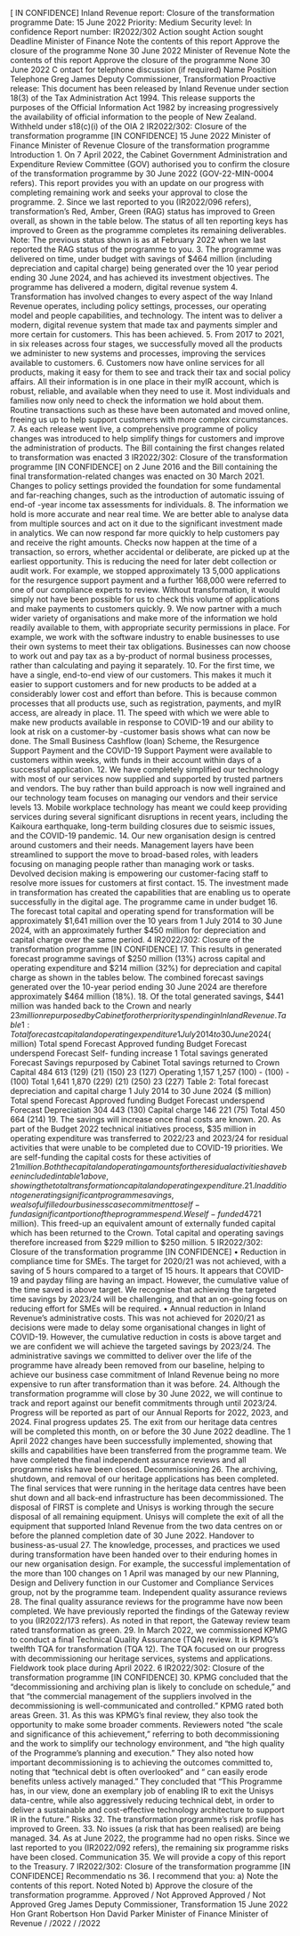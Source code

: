 \[ IN CONFIDENCE\] Inland Revenue report: Closure of the transformation programme Date: 15 June 2022 Priority: Medium Security level: In confidence Report number: IR2022/302 Action sought Action sought Deadline Minister of Finance Note the contents of this report Approve the closure of the programme None 30 June 2022 Minister of Revenue Note the contents of this report Approve the closure of the programme None 30 June 2022 C ontact for telephone discussion (if required) Name Position Telephone Greg James Deputy Commissioner, Transformation Proactive release: This document has been released by Inland Revenue under section 18(3) of the Tax Administration Act 1994. This release supports the purposes of the Official Information Act 1982 by increasing progressively the availability of official information to the people of New Zealand. Withheld under s18(c)(i) of the OIA 2 IR2022/302: Closure of the transformation programme \[IN CONFIDENCE\] 15 June 2022 Minister of Finance Minister of Revenue Closure of the transformation programme Introduction 1. On 7 April 2022, the Cabinet Government Administration and Expenditure Review Committee (GOV) authorised you to confirm the closure of the transformation programme by 30 June 2022 (GOV-22-MIN-0004 refers). This report provides you with an update on our progress with completing remaining work and seeks your approval to close the programme. 2. Since we last reported to you (IR2022/096 refers), transformation’s Red, Amber, Green (RAG) status has improved to Green overall, as shown in the table below. The status of all ten reporting keys has improved to Green as the programme completes its remaining deliverables. Note: The previous status shown is as at February 2022 when we last reported the RAG status of the programme to you. 3. The programme was delivered on time, under budget with savings of $464 million (including depreciation and capital charge) being generated over the 10 year period ending 30 June 2024, and has achieved its investment objectives. The programme has delivered a modern, digital revenue system 4. Transformation has involved changes to every aspect of the way Inland Revenue operates, including policy settings, processes, our operating model and people capabilities, and technology. The intent was to deliver a modern, digital revenue system that made tax and payments simpler and more certain for customers. This has been achieved. 5. From 2017 to 2021, in six releases across four stages, we successfully moved all the products we administer to new systems and processes, improving the services available to customers. 6. Customers now have online services for all products, making it easy for them to see and track their tax and social policy affairs. All their information is in one place in their myIR account, which is robust, reliable, and available when they need to use it. Most individuals and families now only need to check the information we hold about them. Routine transactions such as these have been automated and moved online, freeing us up to help support customers with more complex circumstances. 7. As each release went live, a comprehensive programme of policy changes was introduced to help simplify things for customers and improve the administration of products. The Bill containing the first changes related to transformation was enacted 3 IR2022/302: Closure of the transformation programme \[IN CONFIDENCE\] on 2 June 2016 and the Bill containing the final transformation-related changes was enacted on 30 March 2021. Changes to policy settings provided the foundation for some fundamental and far-reaching changes, such as the introduction of automatic issuing of end-of -year income tax assessments for individuals. 8. The information we hold is more accurate and near real time. We are better able to analyse data from multiple sources and act on it due to the significant investment made in analytics. We can now respond far more quickly to help customers pay and receive the right amounts. Checks now happen at the time of a transaction, so errors, whether accidental or deliberate, are picked up at the earliest opportunity. This is reducing the need for later debt collection or audit work. For example, we stopped approximately 13 5,000 applications for the resurgence support payment and a further 168,000 were referred to one of our compliance experts to review. Without transformation, it would simply not have been possible for us to check this volume of applications and make payments to customers quickly. 9. We now partner with a much wider variety of organisations and make more of the information we hold readily available to them, with appropriate security permissions in place. For example, we work with the software industry to enable businesses to use their own systems to meet their tax obligations. Businesses can now choose to work out and pay tax as a by-product of normal business processes, rather than calculating and paying it separately. 10. For the first time, we have a single, end-to-end view of our customers. This makes it much it easier to support customers and for new products to be added at a considerably lower cost and effort than before. This is because common processes that all products use, such as registration, payments, and myIR access, are already in place. 11. The speed with which we were able to make new products available in response to COVID-19 and our ability to look at risk on a customer-by -customer basis shows what can now be done. The Small Business Cashflow (loan) Scheme, the Resurgence Support Payment and the COVID-19 Support Payment were available to customers within weeks, with funds in their account within days of a successful application. 12. We have completely simplified our technology with most of our services now supplied and supported by trusted partners and vendors. The buy rather than build approach is now well ingrained and our technology team focuses on managing our vendors and their service levels 13. Mobile workplace technology has meant we could keep providing services during several significant disruptions in recent years, including the Kaikoura earthquake, long-term building closures due to seismic issues, and the COVID-19 pandemic. 14. Our new organisation design is centred around customers and their needs. Management layers have been streamlined to support the move to broad-based roles, with leaders focusing on managing people rather than managing work or tasks. Devolved decision making is empowering our customer-facing staff to resolve more issues for customers at first contact. 15. The investment made in transformation has created the capabilities that are enabling us to operate successfully in the digital age. The programme came in under budget 16. The forecast total capital and operating spend for transformation will be approximately $1,641 million over the 10 years from 1 July 2014 to 30 June 2024, with an approximately further $450 million for depreciation and capital charge over the same period. 4 IR2022/302: Closure of the transformation programme \[IN CONFIDENCE\] 17. This results in generated forecast programme savings of $250 million (13%) across capital and operating expenditure and $214 million (32%) for depreciation and capital charge as shown in the tables below. The combined forecast savings generated over the 10-year period ending 30 June 2024 are therefore approximately $464 million (18%). 18. Of the total generated savings, $441 million was handed back to the Crown and nearly $23 million repurposed by Cabinet for other priority spending in Inland Revenue. Table 1: Total forecast capital and operating expenditure 1 July 2014 to 30 June 2024 ($ million) Total spend Forecast Approved funding Budget Forecast underspend Forecast Self- funding increase 1 Total savings generated Forecast Savings repurposed by Cabinet Total savings returned to Crown Capital 484 613 (129) (21) (150) 23 (127) Operating 1,157 1,257 (100) - (100) - (100) Total 1,641 1,870 (229) (21) (250) 23 (227) Table 2: Total forecast depreciation and capital charge 1 July 2014 to 30 June 2024 ($ million) Total spend Forecast Approved funding Budget Forecast underspend Forecast Depreciation 304 443 (130) Capital charge 146 221 (75) Total 450 664 (214) 19. The savings will increase once final costs are known. 20. As part of the Budget 2022 technical initiatives process, $35 million in operating expenditure was transferred to 2022/23 and 2023/24 for residual activities that were unable to be completed due to COVID-19 priorities. We are self-funding the capital costs for these activities of $21 million. Both the capital and operating amounts for the residual activities have been included in table 1 above, showing the total transformation capital and operating expenditure. 21. In addition to generating significant programme savings, we also fulfilled our business case commitment to self-fund a significant portion of the programme spend. We self- funded 47% of the capital and operating costs (target commitment 40%-50%). We also contributed 90% of the depreciation and capital charge funding (business case modelled a minimum contribution of 56%). The intended outcomes have been achieved 22. Achievement of the investment objectives for the programme is measured against a number of lead and lag indicators shown in the annex. Results for the 2021/22 year are not yet available. 23. For the 2020/21 year, we achieved seven out of the ten indicators for which there are quantitative measures. The measures not achieved were: • The percentage of customers who find it easy to comply. While this is increasing, this measure is tracking up more slowly than expected. Notwithstanding the significant changes introduced since 2017, 82% of customers say they find it easy to comply. 1 Inland Revenue increased its internal capital contribution by self-funding the capital for the residual activities ($21 million). This freed-up an equivalent amount of externally funded capital which has been returned to the Crown. Total capital and operating savings therefore increased from $229 million to $250 million. 5 IR2022/302: Closure of the transformation programme \[IN CONFIDENCE\] • Reduction in compliance time for SMEs. The target for 2020/21 was not achieved, with a saving of 5 hours compared to a target of 15 hours. It appears that COVID- 19 and payday filing are having an impact. However, the cumulative value of the time saved is above target. We recognise that achieving the targeted time savings by 2023/24 will be challenging, and that an on-going focus on reducing effort for SMEs will be required. • Annual reduction in Inland Revenue’s administrative costs. This was not achieved for 2020/21 as decisions were made to delay some organisational changes in light of COVID-19. However, the cumulative reduction in costs is above target and we are confident we will achieve the targeted savings by 2023/24. The administrative savings we committed to deliver over the life of the programme have already been removed from our baseline, helping to achieve our business case commitment of Inland Revenue being no more expensive to run after transformation than it was before. 24. Although the transformation programme will close by 30 June 2022, we will continue to track and report against our benefit commitments through until 2023/24. Progress will be reported as part of our Annual Reports for 2022, 2023, and 2024. Final progress updates 25. The exit from our heritage data centres will be completed this month, on or before the 30 June 2022 deadline. The 1 April 2022 changes have been successfully implemented, showing that skills and capabilities have been transferred from the programme team. We have completed the final independent assurance reviews and all programme risks have been closed. Decommissioning 26. The archiving, shutdown, and removal of our heritage applications has been completed. The final services that were running in the heritage data centres have been shut down and all back-end infrastructure has been decommissioned. The disposal of FIRST is complete and Unisys is working through the secure disposal of all remaining equipment. Unisys will complete the exit of all the equipment that supported Inland Revenue from the two data centres on or before the planned completion date of 30 June 2022. Handover to business-as-usual 27. The knowledge, processes, and practices we used during transformation have been handed over to their enduring homes in our new organisation design. For example, the successful implementation of the more than 100 changes on 1 April was managed by our new Planning, Design and Delivery function in our Customer and Compliance Services group, not by the programme team. Independent quality assurance reviews 28. The final quality assurance reviews for the programme have now been completed. We have previously reported the findings of the Gateway review to you (IR2022/173 refers). As noted in that report, the Gateway review team rated transformation as green. 29. In March 2022, we commissioned KPMG to conduct a final Technical Quality Assurance (TQA) review. It is KPMG’s twelfth TQA for transformation (TQA 12). The TQA focused on our progress with decommissioning our heritage services, systems and applications. Fieldwork took place during April 2022. 6 IR2022/302: Closure of the transformation programme \[IN CONFIDENCE\] 30. KPMG concluded that the “decommissioning and archiving plan is likely to conclude on schedule,” and that “the commercial management of the suppliers involved in the decommissioning is well-communicated and controlled.” KPMG rated both areas Green. 31. As this was KPMG’s final review, they also took the opportunity to make some broader comments. Reviewers noted “the scale and significance of this achievement,” referring to both decommissioning and the work to simplify our technology environment, and “the high quality of the Programme’s planning and execution.” They also noted how important decommissioning is to achieving the outcomes committed to, noting that “technical debt is often overlooked” and “ can easily erode benefits unless actively managed.” They concluded that “This Programme has, in our view, done an exemplary job of enabling IR to exit the Unisys data-centre, while also aggressively reducing technical debt, in order to deliver a sustainable and cost-effective technology architecture to support IR in the future.” Risks 32. The transformation programme’s risk profile has improved to Green. 33. No issues (a risk that has been realised) are being managed. 34. As at June 2022, the programme had no open risks. Since we last reported to you (IR2022/092 refers), the remaining six programme risks have been closed. Communication 35. We will provide a copy of this report to the Treasury. 7 IR2022/302: Closure of the transformation programme \[IN CONFIDENCE\] Recommendatio ns 36. I recommend that you: a) Note the contents of this report. Noted Noted b) Approve the closure of the transformation programme. Approved / Not Approved Approved / Not Approved Greg James Deputy Commissioner, Transformation 15 June 2022 Hon Grant Robertson Hon David Parker Minister of Finance Minister of Revenue / /2022 / /2022